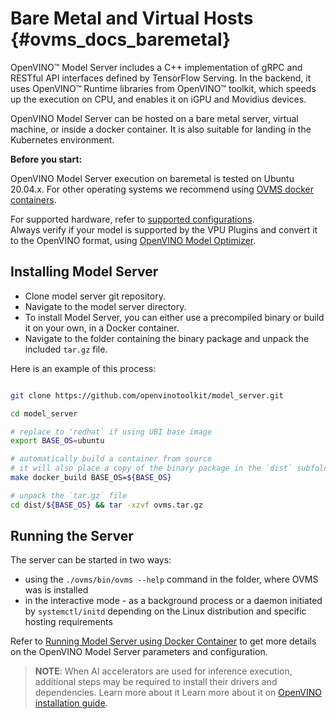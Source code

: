 # Bare Metal and Virtual Hosts {#ovms_docs_baremetal}

OpenVINO™ Model Server includes a C++ implementation of gRPC and RESTful API interfaces defined by TensorFlow Serving. 
In the backend, it uses OpenVINO&trade; Runtime libraries from OpenVINO&trade; toolkit, which speeds up the execution on CPU, and enables it on iGPU and Movidius devices.

OpenVINO Model Server can be hosted on a bare metal server, virtual machine, or inside a docker container. It is also suitable for landing in the Kubernetes environment.

**Before you start:**

OpenVINO Model Server execution on baremetal is tested on Ubuntu 20.04.x. For other operating systems we recommend using [OVMS docker containers](./docker_container.md).

For supported hardware, refer to [supported configurations](https://docs.openvino.ai/2022.2/_docs_IE_DG_supported_plugins_Supported_Devices.html).   
Always verify if your model is supported by the VPU Plugins and convert it to the OpenVINO format, using [OpenVINO Model Optimizer](https://software.intel.com/en-us/articles/OpenVINO-ModelOptimizer).

## Installing Model Server <a name="model-server-installation"></a>

- Clone model server git repository.
- Navigate to the model server directory.
- To install Model Server, you can either use a precompiled binary or build it on your own, in a Docker container.
- Navigate to the folder containing the binary package and unpack the included `tar.gz` file.

Here is an example of this process:

```bash

git clone https://github.com/openvinotoolkit/model_server.git

cd model_server   

# replace to 'redhat` if using UBI base image
export BASE_OS=ubuntu

# automatically build a container from source
# it will also place a copy of the binary package in the `dist` subfolder in the Model Server root directory
make docker_build BASE_OS=${BASE_OS}

# unpack the `tar.gz` file
cd dist/${BASE_OS} && tar -xzvf ovms.tar.gz

```

## Running the Server

The server can be started in two ways:

- using the ```./ovms/bin/ovms --help``` command in the folder, where OVMS was is installed
- in the interactive mode - as a background process or a daemon initiated by ```systemctl/initd``` depending on the Linux distribution and specific hosting requirements

Refer to [Running Model Server using Docker Container](./docker_container.md) to get more details on the OpenVINO Model Server parameters and configuration.

> **NOTE**:
> When AI accelerators are used for inference execution, additional steps may be required to install their drivers and dependencies. Learn more about it 
> Learn more about it on [OpenVINO installation guide](https://docs.openvino.ai/2022.2/openvino_docs_install_guides_installing_openvino_from_archive_linux.html).
